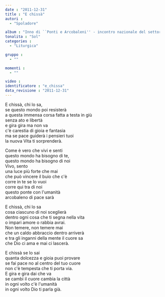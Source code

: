 ```yaml
---
date : "2011-12-31"
title : "E chissà"
autori : 
  - "Spoladore"

album : "Inno di ``Ponti e Arcobaleni'' - incontro nazionale del settore giovani di AC, Roma 1997"
tonalita : "Sol"
categories : 
  - "Liturgica"

gruppo : 
  - ""

momenti : 
  - ""

video : 
identificatore : "e_chissa"
data_revisione : "2011-12-31"
---
```

  
  
  
  
  
  
  
  
  
  
  
E chissà, chi lo sa,  
se questo mondo poi resisterà    
a questa immensa corsa fatta a testa in giù  
senza ato e libertà  
e gira gira ma non va  
c'è carestia di gioia e fantasia     
ma se pace guiderà i pensieri tuoi     
la nuova Vita ti sorprenderà.    
  
  
  
Come è vero che vivi  e senti    
questo mondo ha bisogno di te,  
questo mondo ha bisogno di noi  
Vivo,   sento   
una luce più forte che mai  
che può vincere il buio che c'è  
corre in te se lo vuoi  
corre qui tra di noi  
questo ponte con l'umanità  
arcobaleno di pace sarà        
  
  
  
  
E chissà, chi lo sa  
cosa ciascuno di noi sceglierà  
dentro ogni cosa che ti segna nella vita  
o impari amore o rabbia avrai.  
Non temere, non temere mai  
che un caldo abbraccio dentro arriverà  
e tra gli inganni della mente il cuore sa  
che Dio ci ama e mai ci lascerà.  
  
  
  
  
E chissà se lo sai  
quanta dolcezza e gioia puoi provare  
se fai pace no al centro del tuo cuore  
non c'è tempesta che ti porta via.  
E gira e gira dai che va  
se cambi il cuore cambia la città  
in ogni volto c'è l'umanità  
in ogni volto Dio ti parla già.  
  
  
  
  
